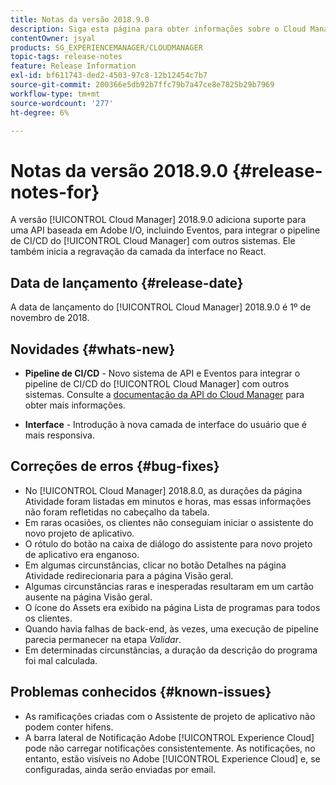 ```yaml
---
title: Notas da versão 2018.9.0
description: Siga esta página para obter informações sobre o Cloud Manager 2018.9.0.
contentOwner: jsyal
products: SG_EXPERIENCEMANAGER/CLOUDMANAGER
topic-tags: release-notes
feature: Release Information
exl-id: bf611743-ded2-4503-97c8-12b12454c7b7
source-git-commit: 200366e5db92b7ffc79b7a47ce8e7825b29b7969
workflow-type: tm+mt
source-wordcount: '277'
ht-degree: 6%

---
```


# Notas da versão 2018.9.0 {#release-notes-for}

A versão [!UICONTROL Cloud Manager] 2018.9.0 adiciona suporte para uma API baseada em Adobe I/O, incluindo Eventos, para integrar o pipeline de CI/CD do [!UICONTROL Cloud Manager] com outros sistemas. Ele também inicia a regravação da camada da interface no React.

## Data de lançamento {#release-date}

A data de lançamento do [!UICONTROL Cloud Manager] 2018.9.0 é 1º de novembro de 2018.

## Novidades {#whats-new}

* **Pipeline de CI/CD** - Novo sistema de API e Eventos para integrar o pipeline de CI/CD do [!UICONTROL Cloud Manager] com outros sistemas. Consulte a [documentação da API do Cloud Manager](https://www.adobe.io/apis/experiencecloud/cloud-manager/docs.html) para obter mais informações.

* **Interface** - Introdução à nova camada de interface do usuário que é mais responsiva.

## Correções de erros {#bug-fixes}

* No [!UICONTROL Cloud Manager] 2018.8.0, as durações da página Atividade foram listadas em minutos e horas, mas essas informações não foram refletidas no cabeçalho da tabela.
* Em raras ocasiões, os clientes não conseguiam iniciar o assistente do novo projeto de aplicativo.
* O rótulo do botão na caixa de diálogo do assistente para novo projeto de aplicativo era enganoso.
* Em algumas circunstâncias, clicar no botão Detalhes na página Atividade redirecionaria para a página Visão geral.
* Algumas circunstâncias raras e inesperadas resultaram em um cartão ausente na página Visão geral.
* O ícone do Assets era exibido na página Lista de programas para todos os clientes.
* Quando havia falhas de back-end, às vezes, uma execução de pipeline parecia permanecer na etapa *Validar*.
* Em determinadas circunstâncias, a duração da descrição do programa foi mal calculada.

## Problemas conhecidos {#known-issues}

* As ramificações criadas com o Assistente de projeto de aplicativo não podem conter hifens.
* A barra lateral de Notificação Adobe [!UICONTROL Experience Cloud] pode não carregar notificações consistentemente. As notificações, no entanto, estão visíveis no Adobe [!UICONTROL Experience Cloud] e, se configuradas, ainda serão enviadas por email.
